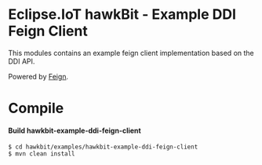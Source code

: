 # Eclipse.IoT hawkBit - Example DDI Feign Client 

This modules contains an example feign client implementation based on the DDI API. 

Powered by [Feign](https://github.com/Netflix/feign).

# Compile

#### Build hawkbit-example-ddi-feign-client

```
$ cd hawkbit/examples/hawkbit-example-ddi-feign-client
$ mvn clean install
```
